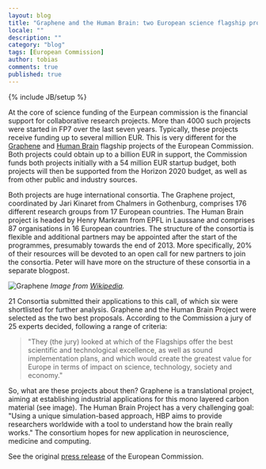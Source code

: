 ```yaml
---
layout: blog
title: "Graphene and the Human Brain: two European science flagship projects"
locale: ""
description: ""
category: "blog"
tags: [European Commission]
author: tobias
comments: true
published: true
---
```


{% include JB/setup %}

At the core of science funding of the Eurpean commission is the financial support for collaborative research projects. More than 4000 such projects were started in FP7 over the last seven years. Typically, these projects receive funding up to several million EUR. This is very different for the <a href="http://www.graphene-flagship.eu/" target="_blank">Graphene</a> and <a href="http://www.humanbrainproject.eu/" target="_blank">Human Brain</a> flagship projects of the European Commission. Both projects could obtain up to a billion EUR in support, the Commission funds both projects initially with a 54 million EUR startup budget, both projects will then be supported from the Horizon 2020 budget, as well as from other public and industry sources.

Both projects are huge international consortia. The Graphene project, coordinated  by Jari Kinaret from Chalmers in Gothenburg, comprises 176 different research groups from 17 European countries. The Human Brain project is headed by Henry Markram from EPFL in Laussane and comprises 87 organisations in 16 European countries. The structure of the consortia is flexible and additional partners may be appointed after the start of the programmes, presumably towards the end of 2013. More specifically, 20% of their resources will be devoted to an open call for new partners to join the consortia. Peter will have more on the structure of these consortia in a separate blogpost.

![Graphene](http://farm9.staticflickr.com/8221/8424157989_d798da296e_c.jpg)
_Image from <a href="http://en.wikipedia.org/wiki/Graphene" target="_blank">Wikipedia</a>._

21 Consortia submitted their applications to this call, of which six were shortlisted for further analysis. Graphene and the Human Brain Project were selected as the two best proposals. According to the Commission a jury of 25 experts decided, following a range of criteria:

> "They (the jury) looked at which of the Flagships offer the best scientific and technological excellence, as well as sound implementation plans, and which would create the greatest value for Europe in terms of impact on science, technology, society and economy."

So, what are these projects about then? Graphene is a translational project, aiming at establishing industrial applications for this mono layered carbon material (see image). The Human Brain Project has a very challenging goal: "Using a unique simulation-based approach, HBP aims to provide researchers worldwide with a tool to understand how the brain really works." The consortium hopes for new application in neuroscience, medicine and computing.

See the original [press release](http://europa.eu/rapid/press-release_MEMO-13-36_en.htm) of the European Commission.
